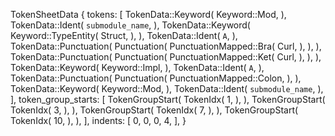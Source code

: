 TokenSheetData {
    tokens: [
        TokenData::Keyword(
            Keyword::Mod,
        ),
        TokenData::Ident(
            `submodule_name`,
        ),
        TokenData::Keyword(
            Keyword::TypeEntity(
                Struct,
            ),
        ),
        TokenData::Ident(
            `A`,
        ),
        TokenData::Punctuation(
            Punctuation(
                PunctuationMapped::Bra(
                    Curl,
                ),
            ),
        ),
        TokenData::Punctuation(
            Punctuation(
                PunctuationMapped::Ket(
                    Curl,
                ),
            ),
        ),
        TokenData::Keyword(
            Keyword::Impl,
        ),
        TokenData::Ident(
            `A`,
        ),
        TokenData::Punctuation(
            Punctuation(
                PunctuationMapped::Colon,
            ),
        ),
        TokenData::Keyword(
            Keyword::Mod,
        ),
        TokenData::Ident(
            `submodule_name`,
        ),
    ],
    token_group_starts: [
        TokenGroupStart(
            TokenIdx(
                1,
            ),
        ),
        TokenGroupStart(
            TokenIdx(
                3,
            ),
        ),
        TokenGroupStart(
            TokenIdx(
                7,
            ),
        ),
        TokenGroupStart(
            TokenIdx(
                10,
            ),
        ),
    ],
    indents: [
        0,
        0,
        0,
        4,
    ],
}